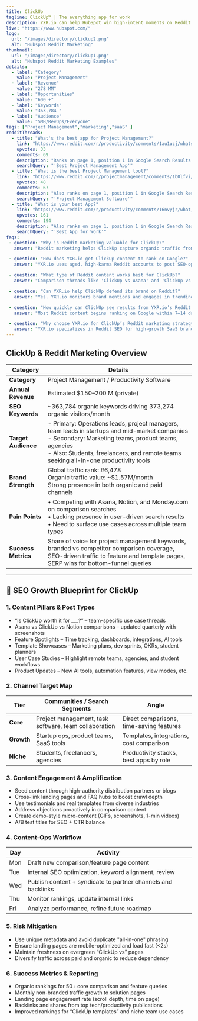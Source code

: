 ```yaml
---
title: ClickUp
tagline: ClickUp™ | The everything app for work 
description: YXR.io can help HubSpot win high-intent moments on Reddit by creating strategic posts and comments that rank on Google. We target keywords like “best CRM for startups,” using high-karma accounts to influence threads and defend your brand in organic search. Our team manages everything from ideation to moderation outreach, driving real traffic and brand authority through Reddit's trusted user base. 
live: "https://www.hubspot.com/"
logo:
  url: "/images/directory/clickup2.png"
  alt: "Hubspot Reddit Marketing"
thumbnail:
  url: "/images/directory/clickup1.png"
  alt: "Hubspot Reddit Marketing Examples"
details:
  - label: "Category"
    value: "Project Management"
  - label: "Revenue"
    value: "278 MM"
  - label: "Opportunities"
    value: "600 +"
  - label: "Keywords"
    value: "363,784 "
  - label: "Audience"
    value: "SMB/RevOps/Everyone"
tags: ["Project Management","marketing","saaS" ]
redditThreads:
  - title: "What's the best app for Project Management?"
    link: "https://www.reddit.com/r/productivity/comments/1au1uzj/whats_considered_the_best_app_for_taskproject/"
    upvotes: 33
    comments: 69
    description: "Ranks on page 1, position 1 in Google Search Results. To get to the top comment of this thread you only need 18 upvotes."
    searchQuery: "'Best Project Management App'"
  - title: "What is the best Project Management tool?"
    link: "https://www.reddit.com/r/projectmanagement/comments/1b0lfvi/what_is_the_best_free_project_management_tool/"
    upvotes: 48
    comments: 67
    description: "Also ranks on page 1, position 1 in Google Search Results. Even easier to rank as the first comment of this thread - 18 upvotes."
    searchQuery: "'Project Management Software'"
  - title: "What is your best App?"
    link: "https://www.reddit.com/r/productivity/comments/16nvyjr/what_is_your_top_app/"
    upvotes: 161
    comments: 194
    description: "Also ranks on page 1, position 1 in Google Search Results. Even easier to rank as the first comment of this thread - 29 upvotes."
    searchQuery: "'Best App for Work'"
faqs:
 - question: "Why is Reddit marketing valuable for ClickUp?"
   answer: "Reddit marketing helps ClickUp capture organic traffic from users actively comparing project management tools. Threads like 'ClickUp vs Notion' or 'Best task management app for remote teams' often rank on page one of Google. YXR.io positions ClickUp strategically in these conversations to influence buyers during their decision-making process."

 - question: "How does YXR.io get ClickUp content to rank on Google?"
   answer: "YXR.io uses aged, high-karma Reddit accounts to post SEO-optimized threads and comments in relevant communities. We target keywords such as 'ClickUp reviews' and 'best project management tool for teams,' helping these threads gain traction on Reddit and climb Google's search results."

 - question: "What type of Reddit content works best for ClickUp?"
   answer: "Comparison threads like 'ClickUp vs Asana' and 'ClickUp vs Monday.com,' productivity template showcases, and real-world use case breakdowns perform well. YXR.io crafts this content to rank on Google while driving traffic and credibility back to ClickUp."

 - question: "Can YXR.io help ClickUp defend its brand on Reddit?"
   answer: "Yes. YXR.io monitors brand mentions and engages in trending Reddit threads where ClickUp is discussed. We add accurate, value-first responses that shift the narrative and boost ClickUp’s presence on high-ranking Google results."

 - question: "How quickly can ClickUp see results from YXR.io’s Reddit SEO strategy?"
   answer: "Most Reddit content begins ranking on Google within 7–14 days, especially for long-tail searches like 'ClickUp for agencies' or 'task management tool for marketing teams.' ClickUp typically sees traffic and engagement increases in the first month."

 - question: "Why choose YXR.io for ClickUp’s Reddit marketing strategy?"
   answer: "YXR.io specializes in Reddit SEO for high-growth SaaS brands. We understand how to engineer Reddit content that ranks on Google, protects ClickUp’s search presence, and drives qualified traffic from users already searching for productivity tools and team management software."
---
```

## ClickUp & Reddit Marketing Overview

| Category         | Details                                                                 |
|------------------|-------------------------------------------------------------------------|
| **Category**      | Project Management / Productivity Software                              |
| **Annual Revenue**| Estimated $150–200 M (private)                                          |
| **SEO Keywords**  | ~363,784 organic keywords driving 373,274 organic visitors/month        |
| **Target Audience** | - Primary: Operations leads, project managers, team leads in startups and mid-market companies <br> - Secondary: Marketing teams, product teams, agencies <br> - Also: Students, freelancers, and remote teams seeking all-in-one productivity tools |
| **Brand Strength**| Global traffic rank: #6,478<br>Organic traffic value: ~$1.57M/month<br>Strong presence in both organic and paid channels |
| **Pain Points**   | • Competing with Asana, Notion, and Monday.com on comparison searches<br>• Lacking presence in user-driven search results<br>• Need to surface use cases across multiple team types |
| **Success Metrics**| Share of voice for project management keywords, branded vs competitor comparison coverage, SEO-driven traffic to feature and template pages, SERP wins for bottom-funnel queries |

---

## 🚀 SEO Growth Blueprint for ClickUp

### 1. Content Pillars & Post Types
- “Is ClickUp worth it for ___?” – team-specific use case threads  
- Asana vs ClickUp vs Notion comparisons – updated quarterly with screenshots  
- Feature Spotlights – Time tracking, dashboards, integrations, AI tools  
- Template Showcases – Marketing plans, dev sprints, OKRs, student planners  
- User Case Studies – Highlight remote teams, agencies, and student workflows  
- Product Updates – New AI tools, automation features, view modes, etc.

### 2. Channel Target Map

| Tier     | Communities / Search Segments                         | Angle                                     |
|----------|--------------------------------------------------------|-------------------------------------------|
| **Core** | Project management, task software, team collaboration | Direct comparisons, time-saving features  |
| **Growth** | Startup ops, product teams, SaaS tools                | Templates, integrations, cost comparison  |
| **Niche** | Students, freelancers, agencies                       | Productivity stacks, best apps by role    |

### 3. Content Engagement & Amplification

- Seed content through high-authority distribution partners or blogs  
- Cross-link landing pages and FAQ hubs to boost crawl depth  
- Use testimonials and real templates from diverse industries  
- Address objections proactively in comparison content  
- Create demo-style micro-content (GIFs, screenshots, 1-min videos)  
- A/B test titles for SEO + CTR balance

### 4. Content-Ops Workflow

| Day    | Activity                                                       |
|--------|----------------------------------------------------------------|
| Mon    | Draft new comparison/feature page content                      |
| Tue    | Internal SEO optimization, keyword alignment, review           |
| Wed    | Publish content + syndicate to partner channels and backlinks  |
| Thu    | Monitor rankings, update internal links                        |
| Fri    | Analyze performance, refine future roadmap                     |

### 5. Risk Mitigation

- Use unique metadata and avoid duplicate "all-in-one" phrasing  
- Ensure landing pages are mobile-optimized and load fast (<2s)  
- Maintain freshness on evergreen “ClickUp vs” pages  
- Diversify traffic across paid and organic to reduce dependency  

### 6. Success Metrics & Reporting

- Organic rankings for 50+ core comparison and feature queries  
- Monthly non-branded traffic growth to solution pages  
- Landing page engagement rate (scroll depth, time on page)  
- Backlinks and shares from top tech/productivity publications  
- Improved rankings for “ClickUp templates” and niche team use cases  
